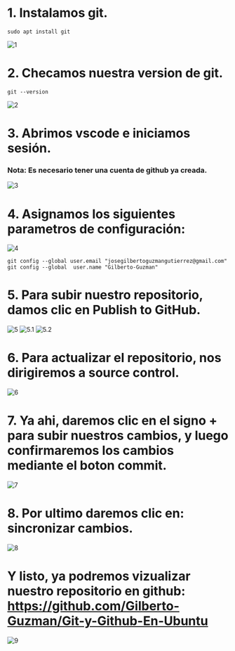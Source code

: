 # 1. Instalamos git.
    sudo apt install git
![1](img/1.png)

# 2. Checamos nuestra version de git.
    git --version
![2](img/2.png)

# 3. Abrimos vscode e iniciamos sesión.
### Nota: Es necesario tener una cuenta de github ya creada.
![3](img/3.png)

# 4. Asignamos los siguientes parametros de configuración:
![4](img/4.png)

    git config --global user.email "josegilbertoguzmangutierrez@gmail.com"
    git config --global  user.name "Gilberto-Guzman"

# 5. Para subir nuestro repositorio, damos clic en Publish to GitHub.
![5](img/5.png)
![5.1](img/5.1.png)
![5.2](img/5.2.png)


# 6. Para actualizar el repositorio, nos dirigiremos a source control.
![6](img/6.png)

# 7. Ya ahi, daremos clic en el signo + para subir nuestros cambios, y luego confirmaremos los cambios mediante el boton commit.
![7](img/7.png)

# 8. Por ultimo daremos clic en: sincronizar cambios.
![8](img/8.png)

# Y listo, ya podremos vizualizar nuestro repositorio en github: https://github.com/Gilberto-Guzman/Git-y-Github-En-Ubuntu
![9](img/9.png)